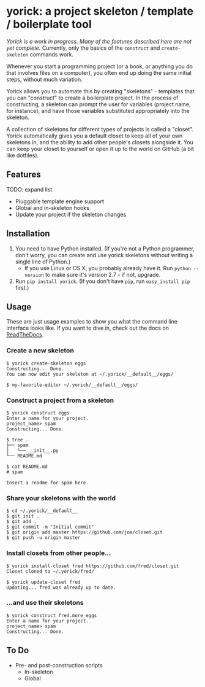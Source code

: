 # yorick: a project skeleton / template / boilerplate tool

*Yorick is a work in progress. Many of the features described here are not yet complete.* Currently, only the basics of the `construct` and `create-skeleton` commands work.

Whenever you start a programming project (or a book, or anything you do that involves files on a computer), you often end up doing the same initial steps, without much variation.

Yorick allows you to automate this by creating "skeletons" - templates that you can "construct" to create a boilerplate project. In the process of constructing, a skeleton can prompt the user for variables (project name, for instance), and have those variables substituted appropriately into the skeleton.

A collection of skeletons for different types of projects is called a "closet". Yorick automatically gives you a default closet to keep all of your own skeletons in, and the ability to add other people's closets alongside it. You can keep your closet to yourself or open it up to the world on GitHub (a bit like dotfiles).

## Features

TODO: expand list

- Pluggable template engine support
- Global and in-skeleton hooks
- Update your project if the skeleton changes

## Installation

1. You need to have Python installed. (If you're not a Python programmer, don't worry, you can create and use yorick skeletons without writing a single line of Python.)
	- If you use Linux or OS X, you probably already have it. Run `python --version` to make sure it's version 2.7 - if not, upgrade.
2. Run `pip install yorick`. (If you don't have `pip`, run `easy_install pip` first.)

## Usage

These are just usage examples to show you what the command line interface looks like. If you want to dive in, check out the docs on [ReadTheDocs](https://yorick.readthedocs.org/).

### Create a new skeleton

```
$ yorick create-skeleton eggs
Constructing... Done.
You can now edit your skeleton at ~/.yorick/__default__/eggs/

$ my-favorite-editor ~/.yorick/__default__/eggs/
```

### Construct a project from a skeleton

```
$ yorick construct eggs
Enter a name for your project.
project_name> spam
Constructing... Done.

$ tree .
├── spam
│   └── __init__.py
└── README.md

$ cat README.md
# spam

Insert a readme for spam here.
```

### Share your skeletons with the world

```
$ cd ~/.yorick/__default__
$ git init .
$ git add .
$ git commit -m "Initial commit"
$ git origin add master https://github.com/joe/closet.git
$ git push -u origin master
```

### Install closets from other people...

```
$ yorick install-closet fred https://github.com/fred/closet.git
Closet cloned to ~/.yorick/fred/

$ yorick update-closet fred
Updating... fred was already up to date.
```

### ...and use their skeletons

```
$ yorick construct fred.more_eggs
Enter a name for your project.
project_name> spam
Constructing... Done.
```

## To Do

- Pre- and post-construction scripts
	- In-skeleton
	- Global
